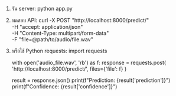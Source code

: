 1. รัน server:
   python app.py

2. ทดสอบ API:
   curl -X POST "http://localhost:8000/predict/" \
        -H "accept: application/json" \
        -H "Content-Type: multipart/form-data" \
        -F "file=@path/to/audio/file.wav"

3. หรือใช้ Python requests:
   import requests
   
   with open('audio_file.wav', 'rb') as f:
       response = requests.post(
           'http://localhost:8000/predict/',
           files={'file': f}
       )
   
   result = response.json()
   print(f"Prediction: {result['prediction']}")
   print(f"Confidence: {result['confidence']}")